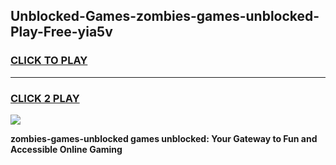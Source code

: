 
## Unblocked-Games-zombies-games-unblocked-Play-Free-yia5v
<h3>
<a href="https://premium76.site?title=zombies-games-unblocked&ref=18A1">CLICK TO PLAY</a></h3>
<hr>

<h3>
<a href="https://premium76.site?title=zombies-games-unblocked&ref=18A1">CLICK 2 PLAY</a>
  
</h3>

<a href="https://premium76.site?title=zombies-games-unblocked&ref=18A1"><img src="https://clearcache.store/games.png"></a>


**zombies-games-unblocked games unblocked: Your Gateway to Fun and Accessible Online Gaming**

